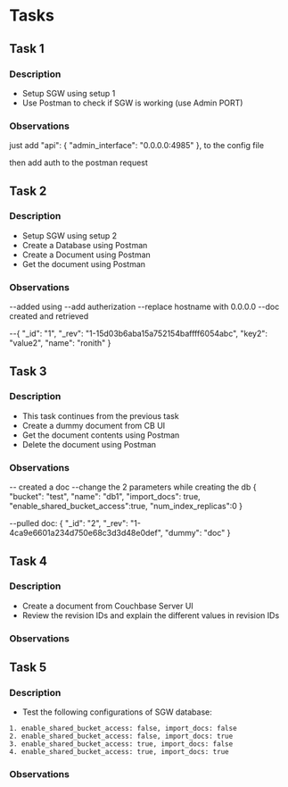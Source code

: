 # Tasks

## Task 1

### Description

- Setup SGW using setup 1
- Use Postman to check if SGW is working (use Admin PORT)

### Observations

just add 
  "api": {
    "admin_interface": "0.0.0.0:4985"
  },
  to the config file

  then add auth to the postman request
## Task 2

### Description

- Setup SGW using setup 2
- Create a Database using Postman
- Create a Document using Postman
- Get the document using Postman

### Observations
--added using 
--add autherization 
--replace hostname with 0.0.0.0
--doc created and retrieved

--{
    "_id": "1",
    "_rev": "1-15d03b6aba15a752154baffff6054abc",
    "key2": "value2",
    "name": "ronith"
}
## Task 3

### Description

- This task continues from the previous task
- Create a dummy document from CB UI
- Get the document contents using Postman
- Delete the document using Postman


### Observations

-- created a doc 
--change the 2 parameters while creating the db 
{
  "bucket": "test",
  "name": "db1",
  "import_docs": true,
  "enable_shared_bucket_access":true,
  "num_index_replicas":0
}

--pulled doc:
{
    "_id": "2",
    "_rev": "1-4ca9e6601a234d750e68c3d3d48e0def",
    "dummy": "doc"
}

## Task 4

### Description

- Create a document from Couchbase Server UI
- Review the revision IDs and explain the different values in revision IDs

### Observations

## Task 5

### Description

- Test the following configurations of SGW database:

```
1. enable_shared_bucket_access: false, import_docs: false
2. enable_shared_bucket_access: false, import_docs: true
3. enable_shared_bucket_access: true, import_docs: false
4. enable_shared_bucket_access: true, import_docs: true
```

### Observations
